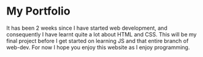 # My Portfolio
It has been 2 weeks since I have started web development, and consequently I have learnt quite a lot about HTML and CSS. This will be my final project before I get started on learning JS and that entire branch of web-dev. For now I hope you enjoy this website as I enjoy programming.
